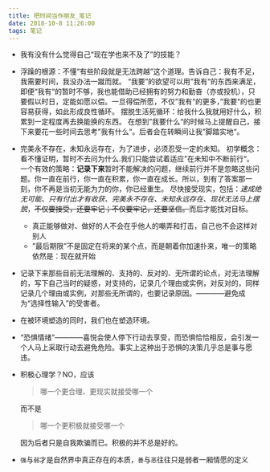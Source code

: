 ```yaml
---
title: 把时间当作朋友_笔记
date: 2018-10-8 11:26:00
tags: 笔记
---
```

* 我有没有什么觉得自己“现在学也来不及了”的技能？
* 浮躁的根源：不懂“有些阶段就是无法跨越”这个道理。告诉自己：我有不足，我需要时间，我没办法一蹴而就。
  “我要”的欲望可以用”我有“的东西来满足，即便“我有“的暂时不够，我也能借助已经拥有的努力和勤奋（亦或投机），只要假以时日，定能如愿以偿。一旦得偿所愿，不仅”我有“的更多，”我要“的也更容易获得，如此形成良性循环。
  摆脱生活死循环：给我什么我就用好什么，积累到一定程度再去换能换的东西。<!--more-->
  在想到”我要什么“的时候马上提醒自己，接下来要花一些时间去思考”我有什么“。后者会在转瞬间让我”脚踏实地“。
* 完美永不存在，未知永远存在，为了进步，必须忍受一定的未知。
  初学概念：看不懂证明，暂时不去问为什么.我们只能尝试着适应”在未知中不断前行“。
  一个有效的策略：**记录下来**暂时不能解决的问题，继续前行并不是忽略这些问题。你一直在前行，你一直在积累，你一直在成长。所以，到有了答案那一刻，你不再是当初无能为力的你，你已经重生。
  尽快接受现实，包括：*速成绝无可能、只有付出才有收获、完美永不存在、未知永远存在、现状无法马上摆脱*，~~不仅要接受，还要牢记；不仅要牢记，还要坚信。~~而后才能找对目标。
  * 真正能够做对、做好的人不会在乎他人的嘲弄和打击，自己也不会这样对别人
  * ”最后期限”不是固定在将来的某个点，而是朝着你加速扑来，唯一的策略依然是：现在就开始
* 记录下来那些目前无法理解的、支持的、反对的、无所谓的论点，对无法理解的，写下自己当时的疑惑，对支持的，记录几个理由或实例，对反对的，同样记录几个理由或实例，对那些无所谓的，也要记录原因。————避免成为“选择性输入”的受害者。
* 在被环境塑造的同时，我们也在塑造环境。
* “恐惧情绪”————喜悦会使人停下行动去享受，而恐惧恰恰相反，会引发一个人马上采取行动去避免危险。事实上这种出于恐惧的决策几乎总是事与愿违。
* 积极心理学？NO，应该 
  > 哪一个更合理、更现实就接受哪一个

  而不是
  > 哪一个更积极就接受哪一个

  因为后者只是自我欺骗而已。积极的并不总是好的。
* ``强``与`弱`才是自然界中真正存在的本质，`善`与`恶`往往只是弱者一厢情愿的定义

